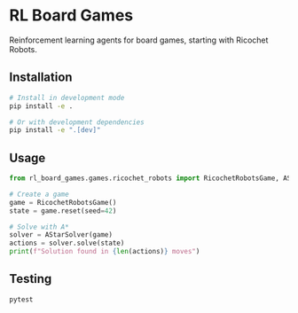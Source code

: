 # RL Board Games

Reinforcement learning agents for board games, starting with Ricochet Robots.

## Installation

```bash
# Install in development mode
pip install -e .

# Or with development dependencies
pip install -e ".[dev]"
```

## Usage

```python
from rl_board_games.games.ricochet_robots import RicochetRobotsGame, AStarSolver

# Create a game
game = RicochetRobotsGame()
state = game.reset(seed=42)

# Solve with A*
solver = AStarSolver(game)
actions = solver.solve(state)
print(f"Solution found in {len(actions)} moves")
```

## Testing

```bash
pytest
``` 